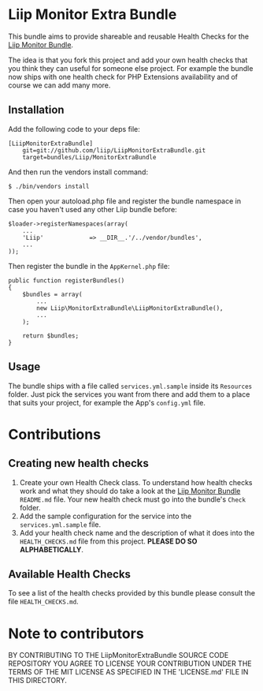 # Liip Monitor Extra Bundle #

This bundle aims to provide shareable and reusable Health Checks for the [Liip Monitor Bundle](https://github.com/liip/LiipMonitorBundle).

The idea is that you fork this project and add your own health checks that you think they can useful for someone else project. For example the bundle now ships with one health check for PHP Extensions availability and of course we can add many more.

## Installation ##

Add the following code to your deps file:

    [LiipMonitorExtraBundle]
        git=git://github.com/liip/LiipMonitorExtraBundle.git
        target=bundles/Liip/MonitorExtraBundle

And then run the vendors install command:

    $ ./bin/vendors install

Then open your autoload.php file and register the bundle namespace in case you haven't used any other Liip bundle before:

    $loader->registerNamespaces(array(
        ...
        'Liip'             => __DIR__.'/../vendor/bundles',
        ...
    ));

Then register the bundle in the `AppKernel.php` file:

    public function registerBundles()
    {
        $bundles = array(
            ...
            new Liip\MonitorExtraBundle\LiipMonitorExtraBundle(),
            ...
        );

        return $bundles;
    }

## Usage ##

The bundle ships with a file called `services.yml.sample` inside its `Resources` folder. Just pick the services you want from there and add them to a place that suits your project, for example the App's `config.yml` file.

# Contributions #

## Creating new health checks ##

1. Create your own Health Check class. To understand how health checks work and what they should do take a look at the [Liip Monitor Bundle](https://github.com/liip/LiipMonitorBundle) `README.md` file. Your new health check must go into the bundle's `Check` folder.
2. Add the sample configuration for the service into the `services.yml.sample` file.
3. Add your health check name and the description of what it does into the `HEALTH_CHECKS.md` file from this project. **PLEASE DO SO ALPHABETICALLY**.

## Available Health Checks ##

To see a list of the health checks provided by this bundle please consult the file `HEALTH_CHECKS.md`.

# Note to contributors #

BY CONTRIBUTING TO THE LiipMonitorExtraBundle SOURCE CODE REPOSITORY YOU AGREE TO LICENSE YOUR CONTRIBUTION UNDER THE TERMS OF THE MIT LICENSE AS SPECIFIED IN THE 'LICENSE.md' FILE IN THIS DIRECTORY.